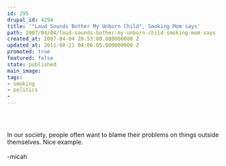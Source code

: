```yaml
---
id: 295
drupal_id: 4294
title: '"Loud Sounds Bother My Unborn Child", Smoking Mom says'
path: 2007/04/04/loud-sounds-bother-my-unborn-child-smoking-mom-says
created_at: 2007-04-04 20:53:00.000000000 Z
updated_at: 2011-08-21 04:06:05.000000000 Z
promoted: true
featured: false
state: published
main_image: 
tags:
- smoking
- politics
- 
---
```

<a href="http://bp3.blogger.com/_RkQnU8sPjpM/RhPKTNZKCZI/AAAAAAAAAAc/sJa_hwg5pOY/s1600-h/dumbmom.jpg"><img style="display:block;text-align:center;cursor:pointer;margin:0 auto 10px;" src="http://bp3.blogger.com/_RkQnU8sPjpM/RhPKTNZKCZI/AAAAAAAAAAc/sJa_hwg5pOY/s400/dumbmom.jpg" alt="" border="0" /></a><br /><br />In our society, people often want to blame their problems on things outside themselves. Nice example.<br /><br />-micah
